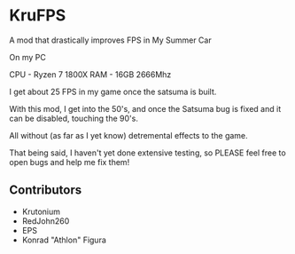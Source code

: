 # KruFPS

A mod that drastically improves FPS in My Summer Car

On my PC

CPU - Ryzen 7 1800X
RAM - 16GB 2666Mhz

I get about 25 FPS in my game once the satsuma is built.

With this mod, I get into the 50's, and once the Satsuma bug is fixed and it can be disabled, touching the 90's.

All without (as far as I yet know) detremental effects to the game.

That being said, I haven't yet done extensive testing, so PLEASE feel free to open bugs and help me fix them!

## Contributors

- Krutonium
- RedJohn260
- EPS
- Konrad "Athlon" Figura
